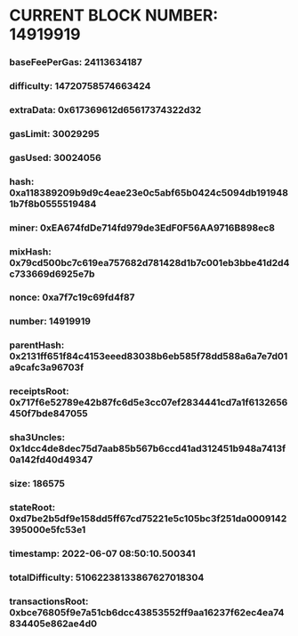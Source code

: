 # CURRENT BLOCK NUMBER: 14919919

### baseFeePerGas: 24113634187
### difficulty: 14720758574663424
### extraData: 0x617369612d65617374322d32
### gasLimit: 30029295
### gasUsed: 30024056
### hash: 0xa118389209b9d9c4eae23e0c5abf65b0424c5094db1919481b7f8b0555519484
### miner: 0xEA674fdDe714fd979de3EdF0F56AA9716B898ec8
### mixHash: 0x79cd500bc7c619ea757682d781428d1b7c001eb3bbe41d2d4c733669d6925e7b
### nonce: 0xa7f7c19c69fd4f87
### number: 14919919
### parentHash: 0x2131ff651f84c4153eeed83038b6eb585f78dd588a6a7e7d01a9cafc3a96703f
### receiptsRoot: 0x717f6e52789e42b87fc6d5e3cc07ef2834441cd7a1f6132656450f7bde847055
### sha3Uncles: 0x1dcc4de8dec75d7aab85b567b6ccd41ad312451b948a7413f0a142fd40d49347
### size: 186575
### stateRoot: 0xd7be2b5df9e158dd5ff67cd75221e5c105bc3f251da0009142395000e5fc53e1
### timestamp: 2022-06-07 08:50:10.500341
### totalDifficulty: 51062238133867627018304
### transactionsRoot: 0xbce76805f9e7a51cb6dcc43853552ff9aa16237f62ec4ea74834405e862ae4d0
